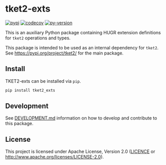 # tket2-exts

[![pypi][]](https://pypi.org/project/tket2-exts/)
[![codecov][]](https://codecov.io/gh/CQCL/tket2)
[![py-version][]](https://pypi.org/project/tket2-exts/)

  [codecov]: https://img.shields.io/codecov/c/gh/CQCL/tket2?logo=codecov
  [py-version]: https://img.shields.io/pypi/pyversions/tket2-exts
  [pypi]: https://img.shields.io/pypi/v/tket2-exts

This is an auxiliary Python package containing HUGR extension definitions for `tket2`
operations and types.

This package is intended to be used as an internal dependency for `tket2`.
See https://pypi.org/project/tket2/ for the main package.


## Install

TKET2-exts can be installed via `pip`.

```sh
pip install tket2_exts
```

## Development

See [DEVELOPMENT.md] information on how to develop and contribute to this package.

  [DEVELOPMENT.md]: https://github.com/CQCL/tket2/blob/main/DEVELOPMENT.md


## License

This project is licensed under Apache License, Version 2.0 ([LICENCE][] or http://www.apache.org/licenses/LICENSE-2.0).

  [LICENCE]: https://github.com/CQCL/tket2/blob/main/LICENCE
